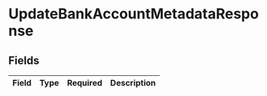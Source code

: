 # UpdateBankAccountMetadataResponse


## Fields

| Field       | Type        | Required    | Description |
| ----------- | ----------- | ----------- | ----------- |
